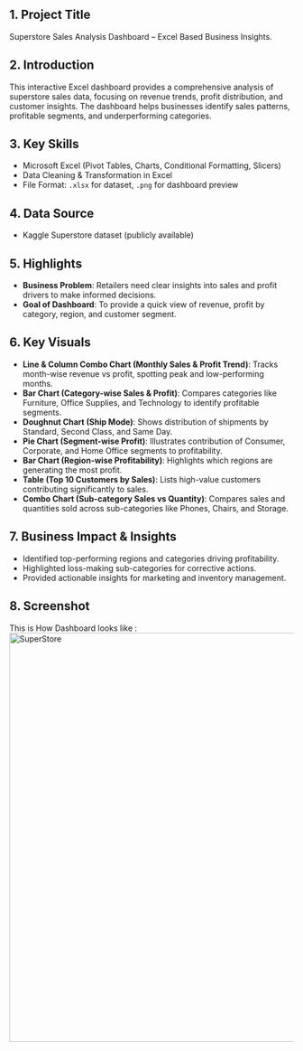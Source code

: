 ## 1. Project Title
Superstore Sales Analysis Dashboard – Excel Based Business Insights.

## 2. Introduction
This interactive Excel dashboard provides a comprehensive analysis of superstore sales data, focusing on revenue trends, profit distribution, and customer insights. The dashboard helps businesses identify sales patterns, profitable segments, and underperforming categories.

## 3. Key Skills 
* Microsoft Excel (Pivot Tables, Charts, Conditional Formatting, Slicers)
* Data Cleaning & Transformation in Excel
* File Format: `.xlsx` for dataset, `.png` for dashboard preview

## 4. Data Source
* Kaggle Superstore dataset (publicly available)

## 5. Highlights
* **Business Problem**: Retailers need clear insights into sales and profit drivers to make informed decisions.
* **Goal of Dashboard**: To provide a quick view of revenue, profit by category, region, and customer segment.
  
## 6. Key Visuals
* **Line & Column Combo Chart (Monthly Sales & Profit Trend)**: Tracks month-wise revenue vs profit, spotting peak and low-performing months.
* **Bar Chart (Category-wise Sales & Profit)**: Compares categories like Furniture, Office Supplies, and Technology to identify profitable segments.
* **Doughnut Chart (Ship Mode)**: Shows distribution of shipments by Standard, Second Class, and Same Day.
* **Pie Chart (Segment-wise Profit)**: Illustrates contribution of Consumer, Corporate, and Home Office segments to profitability.
* **Bar Chart (Region-wise Profitability)**: Highlights which regions are generating the most profit.
* **Table (Top 10 Customers by Sales)**: Lists high-value customers contributing significantly to sales.
* **Combo Chart (Sub-category Sales vs Quantity)**: Compares sales and quantities sold across sub-categories like Phones, Chairs, and Storage.
  
## 7. Business Impact & Insights
* Identified top-performing regions and categories driving profitability.
* Highlighted loss-making sub-categories for corrective actions.
* Provided actionable insights for marketing and inventory management.
## 8. Screenshot
This is How Dashboard looks like : <img width="1366" height="724" alt="SuperStore" src="https://github.com/user-attachments/assets/1f8dd046-b724-426d-9e8e-06fd0871a96d" />

